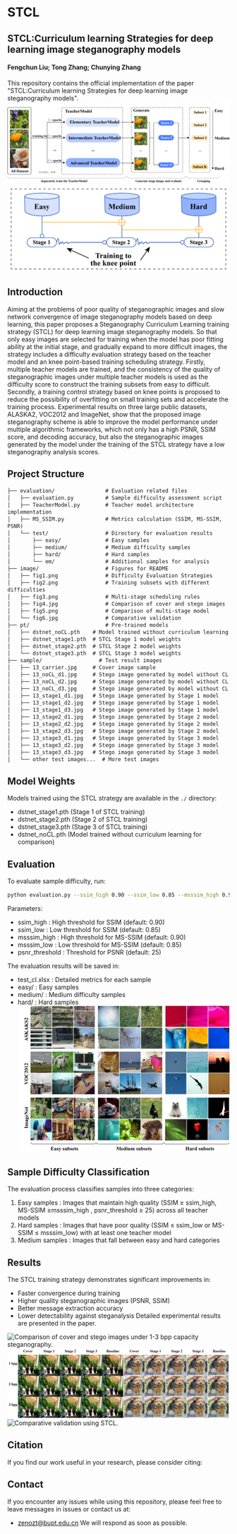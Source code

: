 # STCL
## STCL:Curriculum learning Strategies for deep learning image steganography models

#### Fengchun Liu; Tong Zhang; Chunying Zhang

This repository contains the official implementation of the paper "STCL:Curriculum learning Strategies for deep learning image steganography models".
![Diffculty Evaluation Strategies Based on Teacher Models.](image/fig1.png)
![Multi-stage scheduling rules based on knee points.](image/fig3.png)
## Introduction

Aiming at the problems of poor quality of steganographic images and slow network convergence of image steganography models based on deep learning, this paper proposes a Steganography Curriculum Learning training strategy (STCL)  for deep learning image steganography models. So that only easy images are selected for training when the model has poor fitting ability at the initial stage, and gradually expand to more difficult images, the strategy includes a difficulty evaluation strategy based on the teacher model and an knee point-based training scheduling strategy. Firstly, multiple teacher models are trained, and the consistency of the quality of steganographic images under multiple teacher models is used as the difficulty score to construct the training subsets from easy to difficult. Secondly, a training control strategy based on knee points is proposed to reduce the possibility of overfitting on small training sets and accelerate the training process. Experimental results on three large public datasets, ALASKA2, VOC2012 and ImageNet, show that the proposed image steganography scheme is able to improve the model performance under multiple algorithmic frameworks, which not only has a high PSNR, SSIM score, and decoding accuracy, but also the steganographic images generated by the model under the training of the STCL strategy have a low steganography analysis scores.

## Project Structure
 ```
├── evaluation/                # Evaluation related files
│   ├── evaluation.py          # Sample difficulty assessment script
│   ├── TeacherModel.py        # Teacher model architecture implementation
│   ├── MS_SSIM.py             # Metrics calculation (SSIM, MS-SSIM, PSNR)
│   └── test/                  # Directory for evaluation results
│       ├── easy/              # Easy samples
│       ├── medium/            # Medium difficulty samples
│       ├── hard/              # Hard samples
│       └── em/                # Additional samples for analysis
├── image/                     # Figures for README
│   ├── fig1.png               # Difficulty Evaluation Strategies
│   ├── fig2.png               # Training subsets with different difficulties
│   ├── fig3.png               # Multi-stage scheduling rules
│   ├── fig4.jpg               # Comparison of cover and stego images
│   ├── fig5.png               # Comparison of multi-stage model
│   └── fig6.jpg               # Comparative validation
├── pt/                        # Pre-trained models
│   ├── dstnet_noCL.pth    # Model trained without curriculum learning
│   ├── dstnet_stage1.pth  # STCL Stage 1 model weights
│   ├── dstnet_stage2.pth  # STCL Stage 2 model weights
│   └── dstnet_stage3.pth  # STCL Stage 3 model weights
├── sample/                  # Test result images
│   ├── 13_carrier.jpg     # Cover image sample
│   ├── 13_noCL_d1.jpg     # Stego image generated by model without CL
│   ├── 13_noCL_d2.jpg     # Stego image generated by model without CL
│   ├── 13_noCL_d3.jpg     # Stego image generated by model without CL
│   ├── 13_stage1_d1.jpg   # Stego image generated by Stage 1 model
│   ├── 13_stage1_d2.jpg   # Stego image generated by Stage 1 model
│   ├── 13_stage1_d3.jpg   # Stego image generated by Stage 1 model
│   ├── 13_stage2_d1.jpg   # Stego image generated by Stage 2 model
│   ├── 13_stage2_d2.jpg   # Stego image generated by Stage 2 model
│   ├── 13_stage2_d3.jpg   # Stego image generated by Stage 2 model
│   ├── 13_stage3_d1.jpg   # Stego image generated by Stage 3 model
│   ├── 13_stage3_d2.jpg   # Stego image generated by Stage 3 model
│   ├── 13_stage3_d3.jpg   # Stego image generated by Stage 3 model
│   └── other test images...  # More test images                  
 ```

## Model Weights

Models trained using the STCL strategy are available in the `./` directory:
- dstnet_stage1.pth (Stage 1 of STCL training)
- dstnet_stage2.pth (Stage 2 of STCL training)
- dstnet_stage3.pth (Stage 3 of STCL training)
- dstnet_noCL.pth (Model trained without curriculum learning for comparison)

## Evaluation

To evaluate sample difficulty, run:
```bash
python evaluation.py --ssim_high 0.90 --ssim_low 0.85 --msssim_high 0.90 --msssim_low 0.85 --psnr_threshold 25
```
Parameters:
- ssim_high : High threshold for SSIM (default: 0.90)
- ssim_low : Low threshold for SSIM (default: 0.85)
- msssim_high : High threshold for MS-SSIM (default: 0.90)
- msssim_low : Low threshold for MS-SSIM (default: 0.85)
- psnr_threshold : Threshold for PSNR (default: 25)

The evaluation results will be saved in:
- test_cl.xlsx : Detailed metrics for each sample
- easy/ : Easy samples
- medium/ : Medium difficulty samples
- hard/ : Hard samples
![Training subsets with different diffculties obtained by the teacher model diffculty evaluation method.](image/fig2.png)
## Sample Difficulty Classification
The evaluation process classifies samples into three categories:

1. Easy samples : Images that maintain high quality (SSIM ≥ ssim_high, MS-SSIM ≥msssim_high , psnr_threshold ≥ 25) across all teacher models
2. Hard samples : Images that have poor quality (SSIM ≤ ssim_low or MS-SSIM ≤ msssim_low) with at least one teacher model
3. Medium samples : Images that fall between easy and hard categories



## Results
The STCL training strategy demonstrates significant improvements in:

- Faster convergence during training
- Higher quality steganographic images (PSNR, SSIM)
- Better message extraction accuracy
- Lower detectability against steganalysis
Detailed experimental results are presented in the paper.

![Comparison of cover and stego images under 1-3 bpp capacity steganography.](image/fig4.jpg)
![Comparison of stego image generated by multi-stage model and cover image.](image/fig5.png)
![Comparative validation using STCL.](image/fig6.jpg)


## Citation
If you find our work useful in your research, please consider citing:


## Contact
If you encounter any issues while using this repository, please feel free to leave messages in issues or contact us at:

- zenozt@bupt.edu.cn
We will respond as soon as possible.
